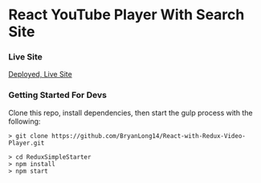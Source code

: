 # React YouTube Player With Search Site

### Live Site

[Deployed, Live Site](http://bit.ly/YouTubeSearchReact)

### Getting Started For Devs
Clone this repo, install dependencies, then start the gulp process with the following:

```
> git clone https://github.com/BryanLong14/React-with-Redux-Video-Player.git

> cd ReduxSimpleStarter
> npm install
> npm start
```
